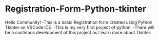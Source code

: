 # Registration-Form-Python-tkinter
Hello Community!
-This is a basic Registration form created using Python Tkinter on VSCode IDE.
-This is my very first project of python.
-There will be a continous development of this project as I learn more about Tkinter.
